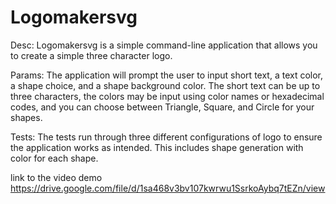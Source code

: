 # Logomakersvg
Desc:
Logomakersvg is a simple command-line application that allows you to create a simple three character logo.

Params: The application will prompt the user to input short text, a text color, a shape choice, and a shape background color. The short text can be up to three characters, the colors may be input using color names or hexadecimal codes, and you can choose between Triangle, Square, and Circle for your shapes.

Tests: The tests run through three different configurations of logo to ensure the application works as intended. This includes shape generation with color for each shape.

link to the video demo https://drive.google.com/file/d/1sa468v3bv107kwrwu1SsrkoAybq7tEZn/view